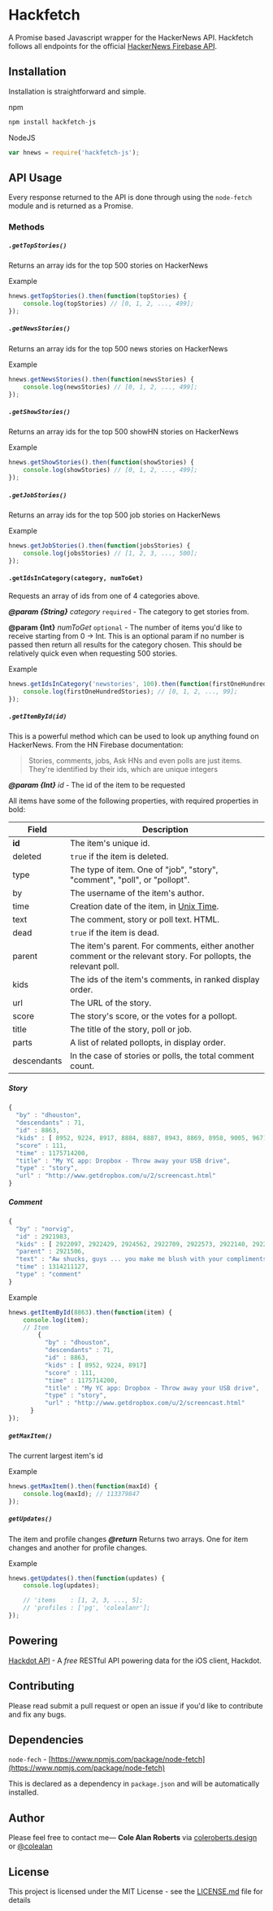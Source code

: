 # Hackfetch

A Promise based Javascript wrapper for the HackerNews API. Hackfetch follows all endpoints for the official [HackerNews Firebase API](https://github.com/HackerNews/API/).



## Installation
Installation is straightforward and simple.

npm
```javascript
npm install hackfetch-js
```

NodeJS
```javascript
var hnews = require('hackfetch-js');
```

## API Usage

Every response returned to the API is done through using the `node-fetch` module and is returned as a Promise.

### Methods


##### `.getTopStories()`

Returns an array ids for the top 500 stories on HackerNews

Example
```javascript
hnews.getTopStories().then(function(topStories) {
    console.log(topStories) // [0, 1, 2, ..., 499];
});
```
##### `.getNewsStories()`

Returns an array ids for the top 500 news stories on HackerNews

Example
```javascript
hnews.getNewsStories().then(function(newsStories) {
    console.log(newsStories) // [0, 1, 2, ..., 499];
});
```
##### `.getShowStories()`

Returns an array ids for the top 500 showHN stories on HackerNews

Example
```javascript
hnews.getShowStories().then(function(showStories) {
    console.log(showStories) // [0, 1, 2, ..., 499];
});
```
##### `.getJobStories()`

Returns an array ids for the top 500 job stories on HackerNews

Example
```javascript
hnews.getJobStories().then(function(jobsStories) {
    console.log(jobsStories) // [1, 2, 3, ..., 500];
});
```
#### `.getIdsInCategory(category, numToGet)`

Requests an array of ids from one of 4 categories above.

***@param {String}*** _category_ `required`  - The category to get stories from.

**@param {Int}**  _numToGet_ `optional` - The number of items you'd like to receive starting from 0 -> Int. This is an optional param if no number is passed then return all results for the category chosen. This should be relatively quick even when requesting 500 stories.

Example
```javascript
hnews.getIdsInCategory('newstories', 100).then(function(firstOneHundredStories) {
    console.log(firstOneHundredStories); // [0, 1, 2, ..., 99];
});
```
##### `.getItemById(id)`
This is a powerful method which can be used to look up anything found on HackerNews. From the HN Firebase documentation:
> Stories, comments, jobs, Ask HNs and even polls are just items. They're identified by their ids, which are unique integers

***@param {Int}*** _id_ - The id of the item to be requested

All items have some of the following properties, with required properties in bold:

Field | Description
------|------------
**id** | The item's unique id.
deleted | `true` if the item is deleted.
type | The type of item. One of "job", "story", "comment", "poll", or "pollopt".
by | The username of the item's author.
time | Creation date of the item, in [Unix Time](http://en.wikipedia.org/wiki/Unix_time).
text | The comment, story or poll text. HTML.
dead | `true` if the item is dead.
parent | The item's parent. For comments, either another comment or the relevant story. For pollopts, the relevant poll.
kids | The ids of the item's comments, in ranked display order.
url | The URL of the story.
score | The story's score, or the votes for a pollopt.
title | The title of the story, poll or job.
parts | A list of related pollopts, in display order.
descendants | In the case of stories or polls, the total comment count.

##### Story

```javascript
{
  "by" : "dhouston",
  "descendants" : 71,
  "id" : 8863,
  "kids" : [ 8952, 9224, 8917, 8884, 8887, 8943, 8869, 8958, 9005, 9671, 8940, 9067, 8908, 9055, 8865, 8881, 8872, 8873, 8955, 10403, 8903, 8928, 9125, 8998, 8901, 8902, 8907, 8894, 8878, 8870, 8980, 8934, 8876 ],
  "score" : 111,
  "time" : 1175714200,
  "title" : "My YC app: Dropbox - Throw away your USB drive",
  "type" : "story",
  "url" : "http://www.getdropbox.com/u/2/screencast.html"
}
```

##### Comment

```javascript
{
  "by" : "norvig",
  "id" : 2921983,
  "kids" : [ 2922097, 2922429, 2924562, 2922709, 2922573, 2922140, 2922141 ],
  "parent" : 2921506,
  "text" : "Aw shucks, guys ... you make me blush with your compliments.<p>Tell you what, Ill make a deal: I'll keep writing if you keep reading. K?",
  "time" : 1314211127,
  "type" : "comment"
}
```


Example
```javascript
hnews.getItemById(8863).then(function(item) {
    console.log(item);
    // Item
        {
          "by" : "dhouston",
          "descendants" : 71,
          "id" : 8863,
          "kids" : [ 8952, 9224, 8917]
          "score" : 111,
          "time" : 1175714200,
          "title" : "My YC app: Dropbox - Throw away your USB drive",
          "type" : "story",
          "url" : "http://www.getdropbox.com/u/2/screencast.html"
      }
});
```

##### `getMaxItem()`
The current largest item's id

Example
```javascript
hnews.getMaxItem().then(function(maxId) {
    console.log(maxId); // 113379847
});

```
##### `getUpdates()`
The item and profile changes
***@return*** Returns two arrays. One for item changes and another for profile changes.

Example
```javascript
hnews.getUpdates().then(function(updates) {
    console.log(updates);

    // 'items    : [1, 2, 3, ..., 5];
    // 'profiles : ['pg', 'colealanr'];
});
```

## Powering

[Hackdot API](http://api.hack.co/) - A _free_ RESTful API powering data for the iOS client, Hackdot.

## Contributing

Please read submit a pull request or open an issue if you'd like to contribute and fix any bugs.

## Dependencies

`node-fech` - [https://www.npmjs.com/package/node-fetch](https://www.npmjs.com/package/node-fetch)

This is declared as a dependency in `package.json` and will be automatically installed.

## Author
Please feel free to contact me—
**Cole Alan Roberts**  via [coleroberts.design](http://coleroberts.design/) or [@colealan](https://twitter.com/colealan)

## License

This project is licensed under the MIT License - see the [LICENSE.md](LICENSE.md) file for details
